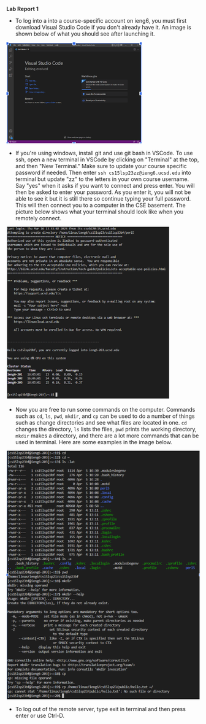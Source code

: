 **Lab Report 1**
* To log into a into a course-specific account on ieng6, you must first download Visual Studio Code if you don't already have it. An image is shown below of what you should see after launching it. 

![VSCode](VScode.PNG)

* If you're using windows, install git and use git bash in VSCode. To use ssh, open a new terminal in VSCode by clicking on "Terminal" at the top, and then "New Terminal." Make sure to update your course specific password if needed. Then enter ```ssh cs15lsp23zz@ieng6.ucsd.edu``` into terminal but update "zz" to the letters in your own course username. Say "yes" when it asks if you want to connect and press enter. You will then be asked to enter your password. As you enter it, you will not be able to see it but it is still there so continue typing your full password. This will then connect you to a computer in the CSE basement. The picture below shows what your terminal should look like when you remotely connect. 

![Connected](RemotelyConnecting.PNG)

* Now you are free to run some commands on the computer. Commands such as ```cd```, ```ls```, ```pwd```, ```mkdir```, and ```cp``` can be used to do a number of things such as change directories and see what files are located in one. ```cd``` changes the directory, ```ls``` lists the files, ```pwd``` prints the working directory, ```mkdir``` makes a directory, and there are a lot more commands that can be used in terminal. Here are some examples in the image below. 

![Commands](commands.png)

* To log out of the remote server, type exit in terminal and then press enter or use Ctrl-D. 
